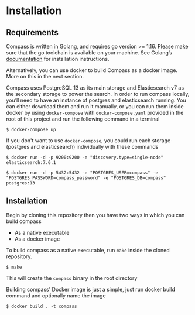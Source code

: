 # Installation

## Requirements

Compass is written in Golang, and requires go version &gt;= 1.16. Please make sure that the go toolchain is available on your machine. See Golang’s [documentation](https://golang.org/) for installation instructions.

Alternatively, you can use docker to build Compass as a docker image. More on this in the next section.

Compass uses PostgreSQL 13 as its main storage and Elasticsearch v7 as the secondary storage to power the search. In order to run compass locally, you’ll need to have an instance of postgres and elasticsearch running. You can either download them and run it manually, or you can run them inside docker by using `docker-compose` with `docker-compose.yaml` provided in the root of this project and run the following command in a terminal

```text
$ docker-compose up
```
If you don't want to use `docker-compose`, you could run each storage (postgres and elasticsearch) individually with these commands

```text
$ docker run -d -p 9200:9200 -e "discovery.type=single-node" elasticsearch:7.6.1
```
```text
$ docker run -d -p 5432:5432 -e "POSTGRES_USER=compass" -e "POSTGRES_PASSWORD=compass_password" -e "POSTGRES_DB=compass" postgres:13
```

## Installation

Begin by cloning this repository then you have two ways in which you can build compass

* As a native executable
* As a docker image

To build compass as a native executable, run `make` inside the cloned repository.

```text
$ make
```

This will create the `compass` binary in the root directory

Building compass' Docker image is just a simple, just run docker build command and optionally name the image

```text
$ docker build . -t compass
```

